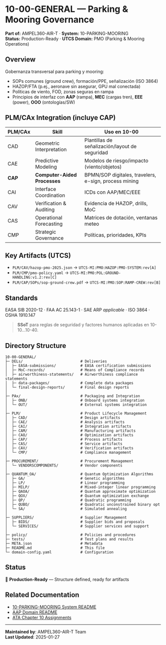 # 10-00-GENERAL — Parking & Mooring Governance

**Part of:** AMPEL360-AIR-T · **System:** 10-PARKING-MOORING  
**Status:** Production-Ready · **UTCS Domain:** PMO (Parking & Mooring Operations)

## Overview

Gobernanza transversal para parking y mooring:
- SOPs comunes (ground crew), formación/PPE, señalización (ISO 3864)
- HAZOP/FTA (p.ej., aeronave sin asegurar, GPU mal conectada)
- Políticas de viento, FOD, zonas seguras en rampa
- Principios de interfaz con **AAP** (rampa), **MEC** (cargas tren), **EEE** (power), **OOO** (ontologías/SW)

## PLM/CAx Integration (incluye CAP)

| PLM/CAx | Skill | Uso en 10-00 |
|---|---|---|
| CAD | Geometric Interpretation | Plantillas de señalización/layout de seguridad |
| CAE | Predictive Modeling | Modelos de riesgo/impacto (viento/objetos) |
| **CAP** | **Computer-Aided Processes** | BPMN/SOP digitales, travelers, e-sign, process mining |
| CAI | Interface Coordination | ICDs con AAP/MEC/EEE |
| CAV | Verification & Auditing | Evidencia de HAZOP, drills, MoC |
| CAS | Operational Forecasting | Matrices de dotación, ventanas meteo |
| CMP | Strategic Governance | Políticas, prioridades, KPIs |

## Key Artifacts (UTCS)

- `PLM/CAV/hazop-pmo-2025.json` → `UTCS-MI:PMO:HAZOP:PMO-SYSTEM:rev[A]`  
- `PLM/CMP/pmo-policy.yaml` → `UTCS-MI:PMO:POL:GROUND-HANDLING:v1.2:rev[C]`  
- `PLM/CAP/SOPs/sop-ground-crew.pdf` → `UTCS-MI:PMO:SOP:RAMP-CREW:rev[B]`

## Standards

EASA SIB 2020-12 · FAA AC 25.143-1 · SAE ARP *applicable* · ISO 3864 · OSHA 1910.147

> **SSoT** para reglas de seguridad y factores humanos aplicadas en 10-10…10-40.

## Directory Structure

```
10-00-GENERAL/
├─ DELs/                          # Deliveries
│  ├─ EASA-submissions/           # EASA certification submissions
│  ├─ MoC-records/                # Means of Compliance records
│  ├─ airworthiness-statements/   # Airworthiness compliance statements
│  ├─ data-packages/              # Complete data packages
│  └─ final-design-reports/       # Final design reports
│
├─ PAx/                           # Packaging and Integration
│  ├─ ONB/                        # Onboard systems integration
│  └─ OUT/                        # External systems integration
│
├─ PLM/                           # Product Lifecycle Management
│  ├─ CAD/                        # Design artifacts
│  ├─ CAE/                        # Analysis artifacts
│  ├─ CAI/                        # Integration artifacts
│  ├─ CAM/                        # Manufacturing artifacts
│  ├─ CAO/                        # Optimization artifacts
│  ├─ CAP/                        # Process artifacts
│  ├─ CAS/                        # Service artifacts
│  ├─ CAV/                        # Verification artifacts
│  └─ CMP/                        # Compliance management
│
├─ PROCUREMENT/                   # Procurement Management
│  └─ VENDORSCOMPONENTS/          # Vendor components
│
├─ QUANTUM_OA/                    # Quantum Optimization Algorithms
│  ├─ GA/                         # Genetic algorithms
│  ├─ LP/                         # Linear programming
│  ├─ MILP/                       # Mixed-integer linear programming
│  ├─ QAOA/                       # Quantum approximate optimization
│  ├─ QOX/                        # Quantum optimization exchange
│  ├─ QP/                         # Quadratic programming
│  ├─ QUBO/                       # Quadratic unconstrained binary opt
│  └─ SA/                         # Simulated annealing
│
├─ SUPPLIERS/                     # Supplier Management
│  ├─ BIDS/                       # Supplier bids and proposals
│  └─ SERVICES/                   # Supplier services and support
│
├─ policy/                        # Policies and procedures
├─ tests/                         # Test plans and results
├─ META.json                      # Metadata
├─ README.md                      # This file
└─ domain-config.yaml             # Configuration
```

## Status

🚧 **Production-Ready** — Structure defined, ready for artifacts

## Related Documentation

- [10-PARKING-MOORING System README](../10-PARKING-MOORING/README.md)
- [AAP Domain README](../../README.md)
- [ATA Chapter 10 Assignments](../../../../../1-DIMENSIONS/CANONICAL-TAXONOMY/ata-chapters.csv)

---

**Maintained by**: AMPEL360-AIR-T Team  
**Last Updated**: 2025-01-27
